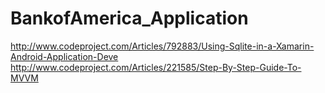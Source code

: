 # BankofAmerica_Application

http://www.codeproject.com/Articles/792883/Using-Sqlite-in-a-Xamarin-Android-Application-Deve
http://www.codeproject.com/Articles/221585/Step-By-Step-Guide-To-MVVM
